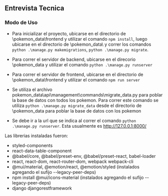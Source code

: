 ## Entrevista Tecnica

### Modo de Uso

* Para inicializar el proyecto, ubicarse en el directorio de \pokemon_data\frontend y utilizar el comando `npm install`, luego  ubicarse en el directorio de \pokemon_data\ y correr los comandos `python .\manage.py makemigrations`, `python .\manage.py migrate`. 

* Para correr el servidor de backend, ubicarse en el direcorio \pokemon_data y utilizar el comando `python .\manage.py runserver`

* Para correr el servidor de frontend, ubicarse en el directorio de \pokemon_data\frontend  y utilizar el comando `npm run server`

* Se utiliza el archivo pokemon_data\api\management\commands\migrate_data.py para poblar la base de datos con todos los pokemon. Para correr este comando se utiliza `python .\manage.py migrate_data` desde el directorio de \pokemon_data para poblar la base de datos con los pokemon

* Se debe ir a la url que se indica al correr el comando `python .\manage.py runserver`. Esta usualmente es http://127.0.0.1:8000/

Las librerias instaladas fueron:

* styled-components
* react-data-table-component
* @babel/core, @babel/preset-env, @babel/preset-react, babel-loader 
* react, react-dom, react-router-dom, webpack webpack-cli
* @mui/material, @emotion/react, @emotion/styled (instalados agregando el sufijo --legacy-peer-deps)
* npm install @mui/icons-material (instalados agregando el sufijo --legacy-peer-deps)
* django djangorestframework